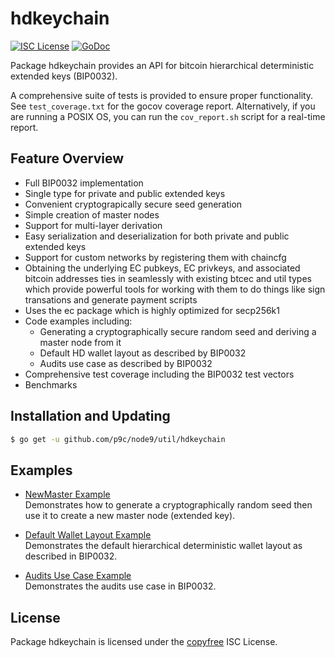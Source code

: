 # hdkeychain

[![ISC License](http://img.shields.io/badge/license-ISC-blue.svg)](http://copyfree.org)
[![GoDoc](http://img.shields.io/badge/godoc-reference-blue.svg)](http://godoc.org/github.com/p9c/node9/util/hdkeychain)

Package hdkeychain provides an API for bitcoin hierarchical deterministic extended keys (BIP0032).

A comprehensive suite of tests is provided to ensure proper functionality. See `test_coverage.txt` for the gocov coverage report. Alternatively, if you are running a POSIX OS, you can run the `cov_report.sh` script for a real-time report.

## Feature Overview

- Full BIP0032 implementation
- Single type for private and public extended keys
- Convenient cryptograpically secure seed generation
- Simple creation of master nodes
- Support for multi-layer derivation
- Easy serialization and deserialization for both private and public extended keys
- Support for custom networks by registering them with chaincfg
- Obtaining the underlying EC pubkeys, EC privkeys, and associated bitcoin addresses ties in seamlessly with existing btcec and util types which provide powerful tools for working with them to do things like sign transations and generate payment scripts
- Uses the ec package which is highly optimized for secp256k1
- Code examples including:
  - Generating a cryptographically secure random seed and deriving a master node from it
  - Default HD wallet layout as described by BIP0032
  - Audits use case as described by BIP0032
- Comprehensive test coverage including the BIP0032 test vectors
- Benchmarks

## Installation and Updating

```bash
$ go get -u github.com/p9c/node9/util/hdkeychain
```

## Examples

- [NewMaster Example](http://godoc.org/github.com/p9c/node9/util/hdkeychain#example-NewMaster)  
  Demonstrates how to generate a cryptographically random seed then use it to create a new master node (extended key).

- [Default Wallet Layout Example](http://godoc.org/github.com/p9c/node9/util/hdkeychain#example-package--DefaultWalletLayout)  
  Demonstrates the default hierarchical deterministic wallet layout as described in BIP0032.

- [Audits Use Case Example](http://godoc.org/github.com/p9c/node9/util/hdkeychain#example-package--Audits)  
  Demonstrates the audits use case in BIP0032.

## License

Package hdkeychain is licensed under the [copyfree](http://copyfree.org) ISC
License.
